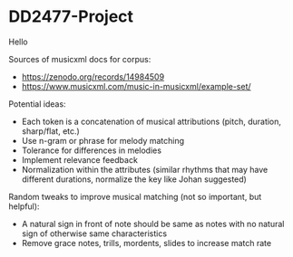 # DD2477-Project

Hello

Sources of musicxml docs for corpus:
- https://zenodo.org/records/14984509
- https://www.musicxml.com/music-in-musicxml/example-set/

Potential ideas:
- Each token is a concatenation of musical attributions (pitch, duration, sharp/flat, etc.)
- Use n-gram or phrase for melody matching
- Tolerance for differences in melodies
- Implement relevance feedback
- Normalization within the attributes (similar rhythms that may have different durations, normalize the key like Johan suggested)

Random tweaks to improve musical matching (not so important, but helpful):
- A natural sign in front of note should be same as notes with no natural sign of otherwise same characteristics
- Remove grace notes, trills, mordents, slides to increase match rate
